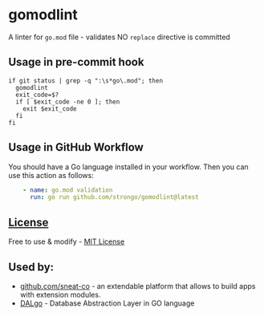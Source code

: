 # gomodlint

A linter for `go.mod` file - validates NO `replace` directive is committed

## Usage in pre-commit hook

```shell
if git status | grep -q ":\s*go\.mod"; then
  gomodlint
  exit_code=$?
  if [ $exit_code -ne 0 ]; then
    exit $exit_code
  fi
fi
```

## Usage in GitHub Workflow

You should have a Go language installed in your workflow. Then you can use this action as follows:

```yaml
    - name: go.mod validation
      run: go run github.com/strongo/gomodlint@latest
```

## [License](LICENSE)

Free to use & modify - [MIT License](https://opensource.org/license/mit/)

## Used by:

- [github.com/sneat-co](https://github.com/sneat-co/) - an extendable platform that allows to build apps with extension
  modules.
- [DALgo](https://github.com/dal-go) - Database Abstraction Layer in GO language
